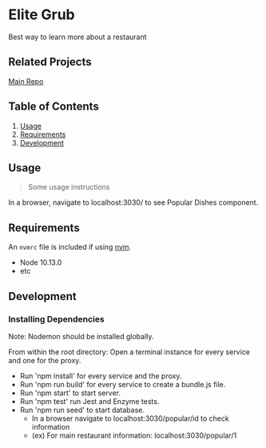 # Elite Grub
Best way to learn more about a restaurant

## Related Projects
[Main Repo](https://github.com/elite-grub)

## Table of Contents
1. [Usage](#Usage)
1. [Requirements](#requirements)
1. [Development](#development)

## Usage

> Some usage instructions

In a browser, navigate to localhost:3030/ to see Popular Dishes component.

## Requirements

An `nvmrc` file is included if using [nvm](https://github.com/creationix/nvm).

- Node 10.13.0
- etc

## Development

### Installing Dependencies

Note: Nodemon should be installed globally.

From within the root directory:
Open a terminal instance for every service and one for the proxy.
- Run 'npm install' for every service and the proxy.
- Run 'npm run build' for every service to create a bundle.js file.
- Run 'npm start' to start server.
- Run 'npm test' run Jest and Enzyme tests.
- Run 'npm run seed' to start database.
  - In a browser navigate to localhost:3030/popular/id to check information
  - (ex) For main restaurant information: localhost:3030/popular/1
